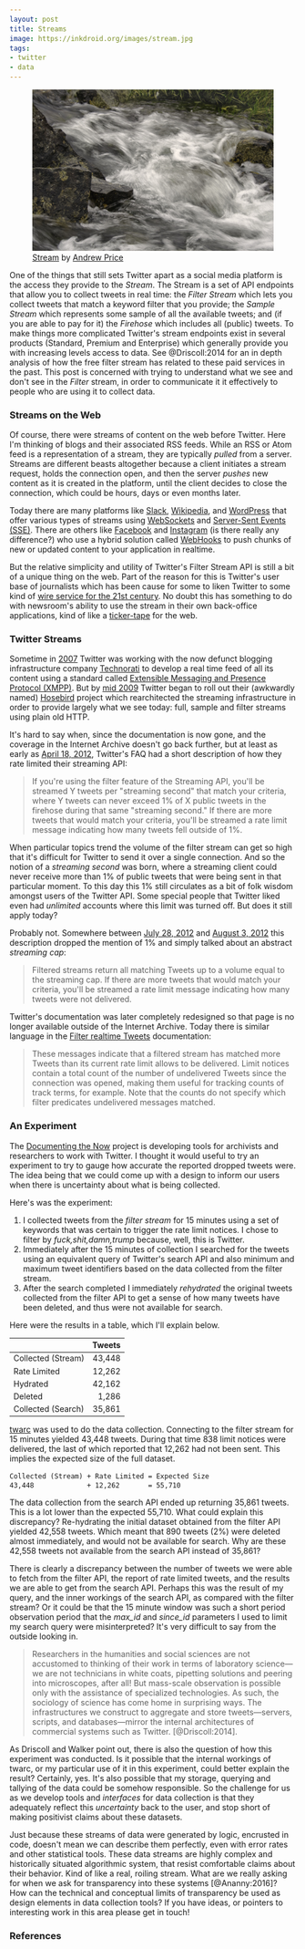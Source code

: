 ```yaml
---
layout: post
title: Streams
image: https://inkdroid.org/images/stream.jpg
tags:
- twitter
- data
---
```


<figure>
  <a href="https://www.flickr.com/photos/27457334@N02/3072058650/"><img class="img-responsive" src="/images/stream.jpg"></a>
  <figcaption>
    <a href="https://www.flickr.com/photos/27457334@N02/3072058650/">Stream</a> by <a href="https://www.flickr.com/photos/27457334@N02/">Andrew Price</a>
  </figcaption>
</figure>

One of the things that still sets Twitter apart as a social media platform is
the access they provide to the *Stream*. The Stream is a set of API endpoints
that allow you to collect tweets in real time: the *Filter Stream* which lets
you collect tweets that match a keyword filter that you provide; the *Sample
Stream* which represents some sample of all the available tweets; and (if you
are able to pay for it) the *Firehose* which includes all (public) tweets.  To
make things more complicated Twitter's stream endpoints exist in several
products (Standard, Premium and Enterprise) which generally provide you with
increasing levels access to data. See @Driscoll:2014 for an in depth analysis of
how the free filter stream has related to these paid services in the past.  This
post is concerned with trying to understand what we see and don't see in the
*Filter* stream, in order to communicate it it effectively to people who are
using it to collect data.

### Streams on the Web

Of course, there were streams of content on the web before Twitter.  Here I'm
thinking of blogs and their associated RSS feeds. While an RSS or Atom feed is a
representation of a stream, they are typically *pulled* from a server. Streams
are different beasts altogether because a client initiates a stream request,
holds the connection open, and then the server *pushes* new content as it is
created in the platform, until the client decides to close the connection, which
could be hours, days or even months later.

Today there are many platforms like [Slack](https://api.slack.com/rtm),
[Wikipedia](https://wikitech.wikimedia.org/wiki/EventStreams), and
[WordPress](https://developer.wordpress.com/docs/firehose/) that offer various
types of streams using [WebSockets](https://en.wikipedia.org/wiki/WebSocket) and 
[Server-Sent Events (SSE)](https://en.wikipedia.org/wiki/Server-sent_events).
There are others like [Facebook](https://developers.facebook.com/docs/graph-api/webhooks)
and [Instagram](https://developers.facebook.com/docs/instagram-api/webhooks/)
(is there really any difference?) who use a hybrid solution called
[WebHooks](https://en.wikipedia.org/wiki/Webhook) to push chunks of new or
updated content to your application in realtime.

But the relative simplicity and utility of Twitter's Filter Stream API is still
a bit of a unique thing on the web. Part of the reason for this is Twitter's
user base of journalists which has been cause for some to liken Twitter to some
kind of [wire service for the 21st
century](https://niemanreports.org/articles/why-news-organizations-should-buy-twitter/).
No doubt this has something to do with newsroom's ability to use the stream in
their own back-office applications, kind of like a
[ticker-tape](https://en.wikipedia.org/wiki/Ticker_tape) for the web.

### Twitter Streams

Sometime in
[2007](https://blog.twitter.com/en_us/a/2008/twitter-and-xmpp-drinking-from-the-fire-hose.html)
Twitter was working with the now defunct blogging infrastructure company
[Technorati](https://en.wikipedia.org/wiki/Technorati) to develop a real time
feed of all its content using a standard called [Extensible Messaging and
Presence Protocol (XMPP)](https://en.wikipedia.org/wiki/XMPP). But by [mid
2009](https://twitter.com/jkalucki/status/1785648409) Twitter began to roll out
their (awkwardly named) [Hosebird](https://en.wikipedia.org/wiki/Hosebird)
project which rearchitected the streaming infrastructure in order to provide
largely what we see today: full, sample and filter streams using plain old HTTP.

It's hard to say when, since the documentation is now gone, and the coverage in
the Internet Archive doesn't go back further, but at least as early as [April 18,
2012](https://web.archive.org/web/20120418141854/https://dev.twitter.com/docs/faq),
Twitter's FAQ had a short description of how they rate limited their streaming
API:

> If you're using the filter feature of the Streaming API, you'll be streamed Y
> tweets per "streaming second" that match your criteria, where Y tweets can
> never exceed 1% of X public tweets in the firehose during that same "streaming
> second." If there are more tweets that would match your criteria, you'll be
> streamed a rate limit message indicating how many tweets fell outside of 1%. 

When particular topics trend the volume of the filter stream can get so high
that it's difficult for Twitter to send it over a single connection. And so
the notion of a *streaming second* was born, where a streaming client could
never receive more than 1% of public tweets that were being sent in that
particular moment. To this day this 1% still circulates as a bit of folk wisdom
amongst users of the Twitter API. Some special people that Twitter liked even
had *unlimited* accounts where this limit was turned off. But does it still
apply today?

Probably not. Somewhere between [July 28,
2012](https://web.archive.org/web/20120803065924/https://dev.twitter.com/docs/faq)
and [August 3,
2012](https://web.archive.org/web/20120804145332/https://dev.twitter.com/docs/faq)
this description dropped the mention of 1% and simply talked about an abstract
*streaming cap*:

> Filtered streams return all matching Tweets up to a volume equal to the
> streaming cap. If there are more tweets that would match your criteria, you'll
> be streamed a rate limit message indicating how many tweets were not delivered. 

Twitter's documentation was later completely redesigned so that page is no
longer available outside of the Internet Archive. Today there is similar
language in the [Filter realtime
Tweets](https://developer.twitter.com/en/docs/tweets/filter-realtime/guides/streaming-message-types)
documentation:

> These messages indicate that a filtered stream has matched more Tweets than
> its current rate limit allows to be delivered. Limit notices contain a total
> count of the number of undelivered Tweets since the connection was opened,
> making them useful for tracking counts of track terms, for example. Note that
> the counts do not specify which filter predicates undelivered messages matched.

### An Experiment

The [Documenting the Now](https://www.docnow.io) project is developing tools for
archivists and researchers to work with Twitter. I thought it would useful to
try an experiment to try to gauge how accurate the reported dropped tweets were.
The idea being that we could come up with a design to inform our users when
there is uncertainty about what is being collected.

Here's was the experiment:

1. I collected tweets from the *filter stream* for 15 minutes using a set of
   keywords that was certain to trigger the rate limit notices. I chose to
   filter by *fuck,shit,damn,trump* because, well, this is Twitter.
2. Immediately after the 15 minutes of collection I searched for the tweets using an 
   equivalent query of Twitter's search API and also minimum and maximum tweet identifiers
   based on the data collected from the filter stream.
3. After the search completed I immediately *rehydrated* the original tweets
   collected from the filter API to get a sense of how many tweets have been
   deleted, and thus were not available for search.

Here were the results in a table, which I'll explain below.

|                    | Tweets   |
| ------------------ | --------:|
| Collected (Stream) |   43,448 |
| Rate Limited       |   12,262 |
| Hydrated           |   42,162 |
| Deleted            |    1,286 |
| Collected (Search) |   35,861 |


[twarc](https://github.com/docnow/twarc) was used to do the data collection.
Connecting to the filter stream for 15 minutes yielded 43,448 tweets. During that
time 838 limit notices were delivered, the last of which reported that 12,262
had not been sent. This implies the expected size of the full dataset.

    Collected (Stream) + Rate Limited = Expected Size
    43,448             + 12,262       = 55,710

The data collection from the search API ended up returning 35,861 tweets. This
is a lot lower than the expected 55,710. What could explain this discrepancy?
Re-hydrating the initial dataset obtained from the filter API yielded 42,558
tweets. Which meant that 890 tweets (2%) were deleted almost immediately, and
would not be available for search. Why are these 42,558 tweets not available
from the search API instead of 35,861?

There is clearly a discrepancy between the number of tweets we were able
to fetch from the filter API, the report of rate limited tweets, and the results
we are able to get from the search API. Perhaps this was the result of my query,
and the inner workings of the search API, as compared with the filter stream? Or
it could be that the 15 minute window was such a short period observation period
that the *max_id* and *since_id* parameters I used to limit my search query were
misinterpreted? It's very difficult to say from the outside looking in.

> Researchers in the humanities and social sciences are not accustomed to
> thinking of their work in terms of laboratory science—we are not technicians
> in white coats, pipetting solutions and peering into microscopes, after all!
> But mass-scale observation is possible only with the assistance of specialized
> technologies. As such, the sociology of science has come home in surprising
> ways. The infrastructures we construct to aggregate and store tweets—servers,
> scripts, and databases—mirror the internal architectures of commercial systems
> such as Twitter. [@Driscoll:2014].

As Driscoll and Walker point out, there is also the question of how this
experiment was conducted. Is it possible that the internal workings of twarc, or
my particular use of it in this experiment, could better explain the result?
Certainly, yes.  It's also possible that my storage, querying and tallying of
the data could be somehow responsible. So the challenge for us as we develop
tools and *interfaces* for data collection is that they adequately reflect this
*uncertainty* back to the user, and stop short of making positivist claims about
these datasets.

Just because these streams of data were generated by logic, encrusted in code,
doesn't mean we can describe them perfectly, even with error rates and other
statistical tools. These data streams are highly complex and historically
situated algorithmic system, that resist comfortable claims about their
behavior. Kind of like a real, roiling stream. What are we really asking for
when we ask for transparency into these systems [@Ananny:2016]? How can the
technical and conceptual limits of transparency be used as design elements in
data collection tools? If you have ideas, or pointers to interesting work in
this area please get in touch!

### References
